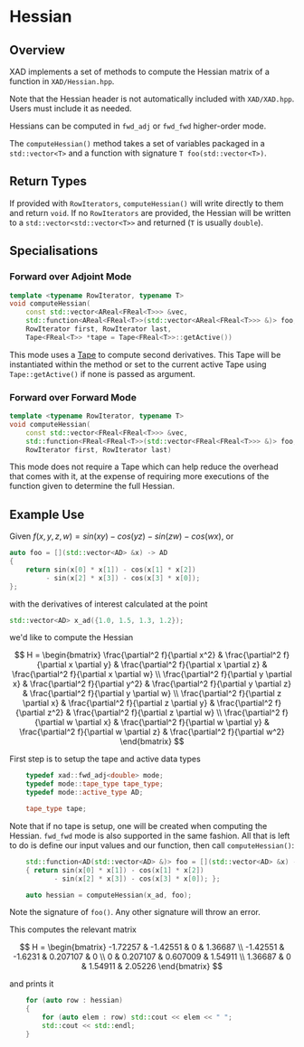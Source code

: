 # Hessian

## Overview

XAD implements a set of methods to compute the Hessian matrix of a function in `XAD/Hessian.hpp`.

Note that the Hessian header is not automatically included with `XAD/XAD.hpp`.
Users must include it as needed.

Hessians can be computed in `fwd_adj` or `fwd_fwd` higher-order mode.

The `computeHessian()` method takes a set of variables packaged in a
`std::vector<T>` and a function with signature `T foo(std::vector<T>)`.

## Return Types

If provided with `RowIterators`, `computeHessian()` will write directly to
them and return `void`. If no `RowIterators` are provided, the Hessian will
be written to a `std::vector<std::vector<T>>` and returned (`T` is
usually `double`).

## Specialisations

### Forward over Adjoint Mode

```c++
template <typename RowIterator, typename T>
void computeHessian(
    const std::vector<AReal<FReal<T>>> &vec,
    std::function<AReal<FReal<T>>(std::vector<AReal<FReal<T>>> &)> foo,
    RowIterator first, RowIterator last,
    Tape<FReal<T>> *tape = Tape<FReal<T>>::getActive())
```

This mode uses a [Tape](tape.md) to compute second derivatives. This Tape
will be instantiated within the method or set to the current active Tape using
`Tape::getActive()` if none is passed as argument.

### Forward over Forward Mode

```c++
template <typename RowIterator, typename T>
void computeHessian(
    const std::vector<FReal<FReal<T>>> &vec,
    std::function<FReal<FReal<T>>(std::vector<FReal<FReal<T>>> &)> foo,
    RowIterator first, RowIterator last)
```

This mode does not require a Tape which can help reduce the overhead that comes
with it, at the expense of requiring more executions of the function given to
determine the full Hessian.

## Example Use

Given $f(x, y, z, w) = sin(x y) - cos(y z) - sin(z w) - cos(w x)$, or

```c++
auto foo = [](std::vector<AD> &x) -> AD
{
    return sin(x[0] * x[1]) - cos(x[1] * x[2])
         - sin(x[2] * x[3]) - cos(x[3] * x[0]);
};
```

with the derivatives of interest calculated at the point

```c++
std::vector<AD> x_ad({1.0, 1.5, 1.3, 1.2});
```

we'd like to compute the Hessian

$$
H = \begin{bmatrix}
\frac{\partial^2 f}{\partial x^2} &
\frac{\partial^2 f}{\partial x \partial y} &
\frac{\partial^2 f}{\partial x \partial z} &
\frac{\partial^2 f}{\partial x \partial w} \\
\frac{\partial^2 f}{\partial y \partial x} &
\frac{\partial^2 f}{\partial y^2} &
\frac{\partial^2 f}{\partial y \partial z} &
\frac{\partial^2 f}{\partial y \partial w} \\
\frac{\partial^2 f}{\partial z \partial x} &
\frac{\partial^2 f}{\partial z \partial y} &
\frac{\partial^2 f}{\partial z^2} &
\frac{\partial^2 f}{\partial z \partial w} \\
\frac{\partial^2 f}{\partial w \partial x} &
\frac{\partial^2 f}{\partial w \partial y} &
\frac{\partial^2 f}{\partial w \partial z} &
\frac{\partial^2 f}{\partial w^2}
\end{bmatrix}
$$

First step is to setup the tape and active data types

```c++
    typedef xad::fwd_adj<double> mode;
    typedef mode::tape_type tape_type;
    typedef mode::active_type AD;

    tape_type tape;
```

Note that if no tape is setup, one will be created when computing the Hessian.
`fwd_fwd` mode is also supported in the same fashion. All that is left to do
is define our input values and our function, then call `computeHessian()`:

```c++
    std::function<AD(std::vector<AD> &)> foo = [](std::vector<AD> &x) -> AD
    { return sin(x[0] * x[1]) - cos(x[1] * x[2])
           - sin(x[2] * x[3]) - cos(x[3] * x[0]); };

    auto hessian = computeHessian(x_ad, foo);
```

Note the signature of `foo()`. Any other signature will throw an error.

This computes the relevant matrix

$$
H = \begin{bmatrix}
-1.72257 & -1.42551 & 0 & 1.36687 \\
-1.42551 & -1.6231 & 0.207107 & 0 \\
0 & 0.207107 & 0.607009 & 1.54911 \\
1.36687 & 0 & 1.54911 & 2.05226
\end{bmatrix}
$$

and prints it

```c++
    for (auto row : hessian)
    {
        for (auto elem : row) std::cout << elem << " ";
        std::cout << std::endl;
    }
```
